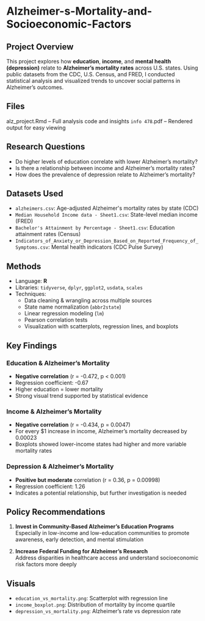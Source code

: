 # Alzheimer-s-Mortality-and-Socioeconomic-Factors

## Project Overview
This project explores how **education**, **income**, and **mental health (depression)** relate to **Alzheimer’s mortality rates** across U.S. states. Using public datasets from the CDC, U.S. Census, and FRED, I conducted statistical analysis and visualized trends to uncover social patterns in Alzheimer’s outcomes.

## Files
alz_project.Rmd – Full analysis code and insights
`info 478`.pdf – Rendered output for easy viewing

## Research Questions
- Do higher levels of education correlate with lower Alzheimer’s mortality?
- Is there a relationship between income and Alzheimer’s mortality rates?
- How does the prevalence of depression relate to Alzheimer’s mortality?

## Datasets Used
- `alzheimers.csv`: Age-adjusted Alzheimer's mortality rates by state (CDC)
- `Median Household Income data - Sheet1.csv`: State-level median income (FRED)
- `Bachelor's Attainment by Percentage - Sheet1.csv`: Education attainment rates (Census)
- `Indicators_of_Anxiety_or_Depression_Based_on_Reported_Frequency_of_Symptoms.csv`: Mental health indicators (CDC Pulse Survey)

## Methods
- Language: **R**
- Libraries: `tidyverse`, `dplyr`, `ggplot2`, `usdata`, `scales`
- Techniques:
  - Data cleaning & wrangling across multiple sources
  - State name normalization (`abbr2state`)
  - Linear regression modeling (`lm`)
  - Pearson correlation tests
  - Visualization with scatterplots, regression lines, and boxplots

## Key Findings

### Education & Alzheimer’s Mortality
- **Negative correlation** (r = -0.472, p < 0.001)
- Regression coefficient: -0.67
- Higher education = lower mortality
- Strong visual trend supported by statistical evidence

### Income & Alzheimer’s Mortality
- **Negative correlation** (r = -0.434, p = 0.0047)
- For every \$1 increase in income, Alzheimer’s mortality decreased by 0.00023
- Boxplots showed lower-income states had higher and more variable mortality rates

### Depression & Alzheimer’s Mortality
- **Positive but moderate** correlation (r = 0.36, p = 0.00998)
- Regression coefficient: 1.26
- Indicates a potential relationship, but further investigation is needed

##  Policy Recommendations
1. **Invest in Community-Based Alzheimer’s Education Programs**  
   Especially in low-income and low-education communities to promote awareness, early detection, and mental stimulation

2. **Increase Federal Funding for Alzheimer’s Research**  
   Address disparities in healthcare access and understand socioeconomic risk factors more deeply

## Visuals
- `education_vs_mortality.png`: Scatterplot with regression line
- `income_boxplot.png`: Distribution of mortality by income quartile
- `depression_vs_mortality.png`: Alzheimer’s rate vs depression rate

